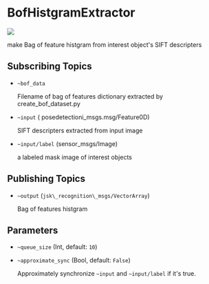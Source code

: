 # BofHistgramExtractor
![](images/bof_object_recognition.png)

make Bag of feature histgram from interest object's SIFT descripters

## Subscribing Topics

* `~bof_data`

  Filename of bag of features dictionary extracted by create\_bof\_dataset.py

* `~input` ( posedetectioni\_msgs.msg/Feature0D)

  SIFT descripters extracted from input image

* `~input/label` (sensor_msgs/Image)

  a labeled mask image of interest objects

## Publishing Topics

* `~output` (`jsk\_recognition\_msgs/VectorArray`)

  Bag of features histgram

## Parameters

* `~queue_size` (Int, default: `10`)

* `~approximate_sync` (Bool, default: `False`)

  Approximately synchronize `~input` and `~input/label` if it's true.
